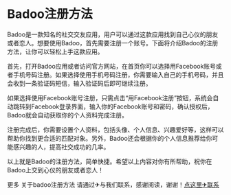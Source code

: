 # Badoo注册方法

Badoo是一款知名的社交交友应用，用户可以通过这款应用找到自己心仪的朋友或者恋人。想要使用Badoo，首先需要注册一个账号。下面将介绍Badoo的注册方法，让你可以轻松上手这款应用。

首先，打开Badoo应用或者访问官方网站，在首页你可以选择用Facebook账号或者手机号码注册。如果选择使用手机号码注册，你需要输入自己的手机号码，并且会收到一条验证码短信，输入验证码后即可继续注册。

如果选择使用Facebook账号注册，只需点击“用Facebook注册”按钮，系统会自动跳转到Facebook登录界面，输入你的Facebook账号和密码，确认授权后，Badoo就会自动获取你的个人资料完成注册。

注册完成后，你需要设置个人资料，包括头像、个人信息、兴趣爱好等，这样可以帮助你找到更合适的匹配对象。另外，Badoo还会根据你的个人信息推荐给你可能感兴趣的人，提高社交成功的几率。

以上就是Badoo的注册方法，简单快捷。希望以上内容对你有所帮助，祝你在Badoo上交到心仪的朋友或者恋人！

更多 关于badoo注册方法 请通过✈与我们联系，感谢阅读，谢谢！[点这里✈联系](https://www.k02.cc)
